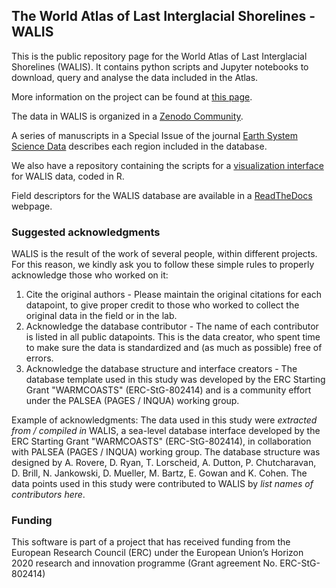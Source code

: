 ## The World Atlas of Last Interglacial Shorelines - WALIS

This is the public repository page for the World Atlas of Last Interglacial Shorelines (WALIS). It contains python scripts and Jupyter notebooks to download, query and analyse the data included in the Atlas.

More information on the project can be found at [this page](https://warmcoasts.eu/world-atlas). 

The data in WALIS is organized in a [Zenodo Community](https://zenodo.org/communities/walis_database/).

A series of manuscripts in a Special Issue of the journal [Earth System Science Data](https://essd.copernicus.org/articles/special_issue1055.html)
 describes each region included in the database.

We also have a repository containing the scripts for a [visualization interface](https://github.com/Alerovere/WALIS_Visualization) for WALIS data, coded in R.

Field descriptors for the WALIS database are available in a [ReadTheDocs](https://walis-help.readthedocs.io) webpage.

### Suggested acknowledgments
WALIS is the result of the work of several people, within different projects. For this reason, we kindly ask you to follow these simple rules to properly acknowledge those who worked on it:

1. Cite the original authors - Please maintain the original citations for each datapoint, to give proper credit to those who worked to collect the original data in the field or in the lab.
2. Acknowledge the database contributor - The name of each contributor is listed in all public datapoints. This is the data creator, who spent time to make sure the data is standardized and (as much as possible) free of errors.
3. Acknowledge the database structure and interface creators - The database template used in this study was developed by the ERC Starting Grant "WARMCOASTS" (ERC-StG-802414) and is a community effort under the PALSEA (PAGES / INQUA) working group.

Example of acknowledgments: The data used in this study were *extracted from / compiled in* WALIS, a sea-level database interface developed by the ERC Starting Grant "WARMCOASTS" (ERC-StG-802414), in collaboration with PALSEA (PAGES / INQUA) working group. The database structure was designed by A. Rovere, D. Ryan, T. Lorscheid, A. Dutton, P. Chutcharavan, D. Brill, N. Jankowski, D. Mueller, M. Bartz, E. Gowan and K. Cohen. The data points used in this study were contributed to WALIS by *list names of contributors here*.

### Funding
This software is part of a project that has received funding from the European Research Council (ERC) under the European Union’s Horizon 2020 research and innovation programme (Grant agreement No. ERC-StG-802414)

